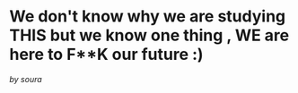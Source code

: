 # We don't know why we are studying THIS but we know one thing , WE are here to F**K our future :)
*by soura*
